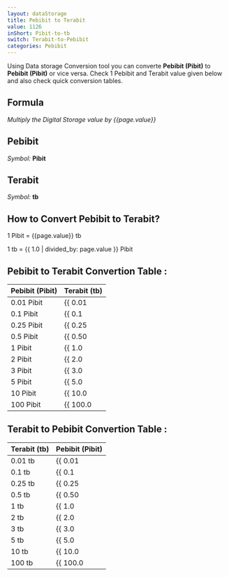 ```yaml
---
layout: dataStorage
title: Pebibit to Terabit
value: 1126
inShort: Pibit-to-tb
switch: Terabit-to-Pebibit
categories: Pebibit
---
```


Using Data storage Conversion tool you can converte **Pebibit (Pibit)** to **Pebibit (Pibit)** or vice versa. Check 1 Pebibit and Terabit value given below and also check quick conversion tables.

## Formula
*Multiply the Digital Storage value by {{page.value}}*

## Pebibit
*Symbol:* **Pibit**

## Terabit
*Symbol:* **tb**

## How to Convert Pebibit to Terabit?

1 Pibit = {{page.value}} tb

1 tb = {{ 1.0 | divided_by: page.value }} Pibit


## Pebibit to Terabit Convertion Table :

| Pebibit (Pibit) | Terabit (tb) |
| ---- | ---- |
| 0.01 Pibit | {{ 0.01 | times: page.value }} tb |
| 0.1 Pibit | {{ 0.1 | times: page.value }} tb |
| 0.25 Pibit | {{ 0.25 | times: page.value }} tb |
| 0.5 Pibit | {{ 0.50 | times: page.value }} tb |
| 1 Pibit | {{ 1.0 | times: page.value }} tb |
| 2 Pibit | {{ 2.0 | times: page.value }} tb |
| 3 Pibit | {{ 3.0 | times: page.value }} tb |
| 5 Pibit | {{ 5.0 | times: page.value }} tb |
| 10 Pibit | {{ 10.0 | times: page.value }} tb |
| 100 Pibit | {{ 100.0 | times: page.value }} tb |

## Terabit to Pebibit Convertion Table :

| Terabit (tb) | Pebibit (Pibit) |
| ---- | ---- |
| 0.01 tb | {{ 0.01 | divided_by: page.value }} Pibit |
| 0.1 tb | {{ 0.1 | divided_by: page.value }} Pibit |
| 0.25 tb | {{ 0.25 | divided_by: page.value }} Pibit |
| 0.5 tb | {{ 0.50 | divided_by: page.value }} Pibit |
| 1 tb | {{ 1.0 | divided_by: page.value }} Pibit |
| 2 tb | {{ 2.0 | divided_by: page.value }} Pibit |
| 3 tb | {{ 3.0 | divided_by: page.value }} Pibit |
| 5 tb | {{ 5.0 | divided_by: page.value }} Pibit |
| 10 tb | {{ 10.0 | divided_by: page.value }} Pibit |
| 100 tb | {{ 100.0 | divided_by: page.value }} Pibit |


<script>
document.getElementById('selectInput')[19].selected = true
document.getElementById('selectOutput')[14].selected = true
</script>
